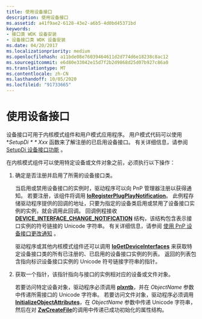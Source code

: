 ```yaml
---
title: 使用设备接口
description: 使用设备接口
ms.assetid: a41f9ae2-6128-43e2-a6b5-4d0bd45371bd
keywords:
- 接口类 WDK 设备安装
- 设备接口类 WDK 设备安装
ms.date: 04/20/2017
ms.localizationpriority: medium
ms.openlocfilehash: a11bde08e76039464611d2d774d6e18238c8ac12
ms.sourcegitcommit: e6d80e33042e15d7f2b2d9868d25d07b927c86a0
ms.translationtype: MT
ms.contentlocale: zh-CN
ms.lasthandoff: 10/05/2020
ms.locfileid: "91733665"
---
```

# <a name="using-a-device-interface"></a>使用设备接口





设备接口可用于内核模式组件和用户模式应用程序。 用户模式代码可以使用 **SetupDi * * Xxx* 函数来了解注册的已启用设备接口。 有关详细信息，请参阅 [SetupDi 设备接口功能](using-device-installation-functions.md#ddk-setupdi-device-interface-functions-dg) 。

在内核模式组件可以使用特定设备或文件对象之前，必须执行以下操作：

1.  确定是否注册并启用了所需的设备接口类。

    当启用或禁用设备接口的实例时，驱动程序可以向 PnP 管理器注册以获得通知。 若要注册，该组件将调用 [**IoRegisterPlugPlayNotification**](/windows-hardware/drivers/ddi/wdm/nf-wdm-ioregisterplugplaynotification)。 此例程存储驱动程序提供的回调的地址，只要为指定的设备类启用或禁用了设备接口实例的实例，就会调用此回调。 回调例程接收 [**DEVICE_INTERFACE_CHANGE_NOTIFICATION**](/windows-hardware/drivers/ddi/wdm/ns-wdm-_device_interface_change_notification) 结构，该结构包含表示接口实例的符号链接的 Unicode 字符串。 有关详细信息，请参阅 [使用 PnP 设备接口更改通知](../kernel/using-pnp-device-interface-change-notification.md) 。

    驱动程序或其他内核模式组件还可以调用 [**IoGetDeviceInterfaces**](/windows-hardware/drivers/ddi/wdm/nf-wdm-iogetdeviceinterfaces) 来获取特定设备接口类的所有已注册的、已启用的设备接口实例的列表。 返回的列表包含指向标识设备接口实例的 Unicode 符号链接字符串的指针。

2.  获取一个指针，该指针指向与接口的实例相对应的设备或文件对象。

    若要访问特定设备对象，驱动程序必须调用 [**plxntb**](/windows-hardware/drivers/ddi/wdm/nf-wdm-iogetdeviceobjectpointer)，并在 *ObjectName* 参数中传递所需接口的 Unicode 字符串。 若要访问文件对象，驱动程序必须调用 [**InitializeObjectAttributes**](/windows-hardware/drivers/ddi/wudfwdm/nf-wudfwdm-initializeobjectattributes)，在 *ObjectName* 参数中传递 Unicode 字符串，然后在对 [**ZwCreateFile**](/windows-hardware/drivers/ddi/ntifs/nf-ntifs-ntcreatefile)的调用中传递已成功初始化的属性结构。

